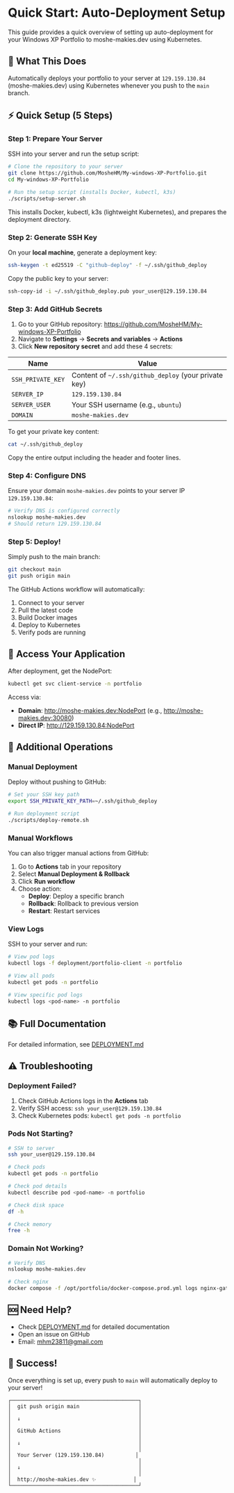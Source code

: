 # Quick Start: Auto-Deployment Setup

This guide provides a quick overview of setting up auto-deployment for your Windows XP Portfolio to moshe-makies.dev using Kubernetes.

## 🎯 What This Does

Automatically deploys your portfolio to your server at `129.159.130.84` (moshe-makies.dev) using Kubernetes whenever you push to the `main` branch.

## ⚡ Quick Setup (5 Steps)

### Step 1: Prepare Your Server

SSH into your server and run the setup script:

```bash
# Clone the repository to your server
git clone https://github.com/MosheHM/My-windows-XP-Portfolio.git
cd My-windows-XP-Portfolio

# Run the setup script (installs Docker, kubectl, k3s)
./scripts/setup-server.sh
```

This installs Docker, kubectl, k3s (lightweight Kubernetes), and prepares the deployment directory.

### Step 2: Generate SSH Key

On your **local machine**, generate a deployment key:

```bash
ssh-keygen -t ed25519 -C "github-deploy" -f ~/.ssh/github_deploy
```

Copy the public key to your server:

```bash
ssh-copy-id -i ~/.ssh/github_deploy.pub your_user@129.159.130.84
```

### Step 3: Add GitHub Secrets

1. Go to your GitHub repository: https://github.com/MosheHM/My-windows-XP-Portfolio
2. Navigate to **Settings** → **Secrets and variables** → **Actions**
3. Click **New repository secret** and add these 4 secrets:

| Name | Value |
|------|-------|
| `SSH_PRIVATE_KEY` | Content of `~/.ssh/github_deploy` (your private key) |
| `SERVER_IP` | `129.159.130.84` |
| `SERVER_USER` | Your SSH username (e.g., `ubuntu`) |
| `DOMAIN` | `moshe-makies.dev` |

To get your private key content:
```bash
cat ~/.ssh/github_deploy
```

Copy the entire output including the header and footer lines.

### Step 4: Configure DNS

Ensure your domain `moshe-makies.dev` points to your server IP `129.159.130.84`:

```bash
# Verify DNS is configured correctly
nslookup moshe-makies.dev
# Should return 129.159.130.84
```

### Step 5: Deploy!

Simply push to the main branch:

```bash
git checkout main
git push origin main
```

The GitHub Actions workflow will automatically:
1. Connect to your server
2. Pull the latest code
3. Build Docker images
4. Deploy to Kubernetes
5. Verify pods are running

## 🎉 Access Your Application

After deployment, get the NodePort:
```bash
kubectl get svc client-service -n portfolio
```

Access via:
- **Domain**: http://moshe-makies.dev:NodePort (e.g., http://moshe-makies.dev:30080)
- **Direct IP**: http://129.159.130.84:NodePort

## 🔄 Additional Operations

### Manual Deployment

Deploy without pushing to GitHub:

```bash
# Set your SSH key path
export SSH_PRIVATE_KEY_PATH=~/.ssh/github_deploy

# Run deployment script
./scripts/deploy-remote.sh
```

### Manual Workflows

You can also trigger manual actions from GitHub:

1. Go to **Actions** tab in your repository
2. Select **Manual Deployment & Rollback**
3. Click **Run workflow**
4. Choose action:
   - **Deploy**: Deploy a specific branch
   - **Rollback**: Rollback to previous version
   - **Restart**: Restart services

### View Logs

SSH to your server and run:

```bash
# View pod logs
kubectl logs -f deployment/portfolio-client -n portfolio

# View all pods
kubectl get pods -n portfolio

# View specific pod logs
kubectl logs <pod-name> -n portfolio
```

## 📚 Full Documentation

For detailed information, see [DEPLOYMENT.md](DEPLOYMENT.md)

## ⚠️ Troubleshooting

### Deployment Failed?

1. Check GitHub Actions logs in the **Actions** tab
2. Verify SSH access: `ssh your_user@129.159.130.84`
3. Check Kubernetes pods: `kubectl get pods -n portfolio`

### Pods Not Starting?

```bash
# SSH to server
ssh your_user@129.159.130.84

# Check pods
kubectl get pods -n portfolio

# Check pod details
kubectl describe pod <pod-name> -n portfolio

# Check disk space
df -h

# Check memory
free -h
```

### Domain Not Working?

```bash
# Verify DNS
nslookup moshe-makies.dev

# Check nginx
docker compose -f /opt/portfolio/docker-compose.prod.yml logs nginx-gateway
```

## 🆘 Need Help?

- Check [DEPLOYMENT.md](DEPLOYMENT.md) for detailed documentation
- Open an issue on GitHub
- Email: mhm23811@gmail.com

## 🎊 Success!

Once everything is set up, every push to `main` will automatically deploy to your server!

```
┌─────────────────────────────────────────┐
│  git push origin main                   │
│                                         │
│  ↓                                      │
│                                         │
│  GitHub Actions                         │
│                                         │
│  ↓                                      │
│                                         │
│  Your Server (129.159.130.84)          │
│                                         │
│  ↓                                      │
│                                         │
│  http://moshe-makies.dev ✨            │
└─────────────────────────────────────────┘
```
